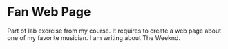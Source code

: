 # Fan Web Page
 Part of lab exercise from my course. It requires to create a web page about one of my favorite musician. I am writing about The Weeknd.
